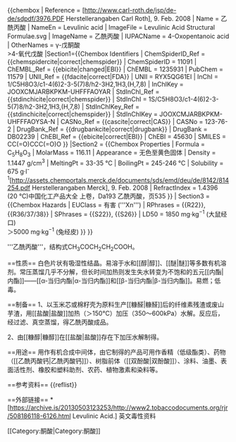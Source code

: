 {{chembox
| Reference = <ref name="Roth">[http://www.carl-roth.de/jsp/de-de/sdpdf/3976.PDF Herstellerangaben Carl Roth], 9. Feb. 2008</ref>
| Name = 乙酰丙酸
| NameEn = Levulinic acid
| ImageFile = Levulinic Acid Structural Formulae.svg
| ImageName = 乙酰丙酸
| IUPACName = 4-Oxopentanoic acid
| OtherNames = γ-戊酮酸<br />>4-氧代戊酸
|Section1={{Chembox Identifiers
| ChemSpiderID_Ref = {{chemspidercite|correct|chemspider}}
| ChemSpiderID = 11091
| ChEMBL_Ref = {{ebicite|changed|EBI}}
| ChEMBL = 1235931
| PubChem = 11579
| UNII_Ref = {{fdacite|correct|FDA}}
| UNII = RYX5QG61EI
| InChI = 1/C5H8O3/c1-4(6)2-3-5(7)8/h2-3H2,1H3,(H,7,8)
| InChIKey = JOOXCMJARBKPKM-UHFFFAOYAR
| StdInChI_Ref = {{stdinchicite|correct|chemspider}}
| StdInChI = 1S/C5H8O3/c1-4(6)2-3-5(7)8/h2-3H2,1H3,(H,7,8)
| StdInChIKey_Ref = {{stdinchicite|correct|chemspider}}
| StdInChIKey = JOOXCMJARBKPKM-UHFFFAOYSA-N
| CASNo_Ref = {{cascite|correct|CAS}}
| CASNo = 123-76-2
| DrugBank_Ref = {{drugbankcite|correct|drugbank}}
| DrugBank = DB02239
| ChEBI_Ref = {{ebicite|correct|EBI}}
| ChEBI = 45630
| SMILES = CC(=O)CCC(=O)O
}}
|Section2 = {{Chembox Properties
|   Formula = C<sub>5</sub>H<sub>8</sub>O<sub>3</sub>
|   MolarMass = 116.11
|   Appearance = 无色至黄色固体
|   Density = 1.1447 g/cm<sup>3</sup>
|   MeltingPt = 33-35 °C
|   BoilingPt = 245-246 °C
|   Solubility = 675 g·l<sup>-1</sup><ref name="Merck">[http://assets.chemportals.merck.de/documents/sds/emd/deu/de/8142/814254.pdf Herstellerangaben Merck], 9. Feb. 2008</ref>
|   RefractIndex = 1.4396 (20 °C)<ref name="zghg">中国化工产品大全 上卷，Da193 乙酰丙酸，页535</ref>
  }}
| Section3 = {{Chembox Hazards
|   EUClass = 有害 ('''Xn''')
|   RPhrases = {{R22}}, {{R36/37/38}}
|   SPhrases = {{S22}}, {{S26}}
|   LD50 = 1850 mg·kg<sup>−1</sup> (大鼠经口)<br />＞5000 mg·kg<sup>−1</sup> (兔经皮)
  }}
}}

'''乙酰丙酸'''，结构式CH<sub>3</sub>COCH<sub>2</sub>CH<sub>2</sub>COOH。

==性质==
白色片状有吸湿性结晶。易溶于水和[[醇|醇]]、[[醚|醚]]等多数有机溶剂。常压蒸馏几乎不分解，但长时间加热则发生失水转变为不饱和的五元[[内酯|内酯]]——[[α-当归内酯|α-当归内酯]]和[[β-当归内酯|β-当归内酯]]。易燃；低毒。

==制备==
1、以玉米芯或棉籽壳为原料生产[[糠醛|糠醛]]后的纤维素残渣或废山芋渣，用[[盐酸|盐酸]]加热（＞150°C）加压（350～600kPa）水解。反应后，经过滤、真空蒸馏，得乙酰丙酸成品。

2、由[[糠醇|糠醇]]在[[盐酸|盐酸]]存在下加压水解制得。

==用途==
用作有机合成中间体，由它制得的产品可用作香精（低级酯类）、药物（[[乙酰丙酸钙|乙酰丙酸钙]]）、树脂前体（[[双酚酸|双酚酸]]）、涂料、油墨、表面活性剂、橡胶和塑料助剂、农药、植物激素和染料等。

==参考资料==
{{reflist}}

==外部链接==
*[https://archive.is/20130503123253/http://www2.tobaccodocuments.org/rjr/508186118-6126.html Levulinic Acid.] 英文毒性资料

[[Category:酮酸|Category:酮酸]]
